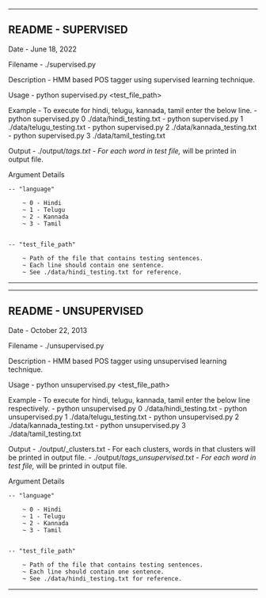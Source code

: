 --------------------------------------------------------------------------
README - SUPERVISED
--------------------------------------------------------------------------


Date		- June 18, 2022

Filename	 	- ./supervised.py

Description	- HMM based POS tagger using supervised learning technique.

Usage		- python supervised.py <language> <test_file_path> 
	
Example		- To execute for hindi, telugu, kannada, tamil enter the below line.
		- python supervised.py 0 ./data/hindi_testing.txt
		- python supervised.py 1 ./data/telugu_testing.txt
		- python supervised.py 2 ./data/kannada_testing.txt
		- python supervised.py 3 ./data/tamil_testing.txt

Output		- ./output/<language>_tags.txt
		- For each word in test file, <word>_<tag> will be printed in output file.

Argument Details

	-- "language" 

		~ 0 - Hindi
 		~ 1 - Telugu
 		~ 2 - Kannada
 		~ 3 - Tamil


	-- "test_file_path"

		~ Path of the file that contains testing sentences.
		~ Each line should contain one sentence.
		~ See ./data/hindi_testing.txt for reference.


--------------------------------------------------------------------------


--------------------------------------------------------------------------
README - UNSUPERVISED
--------------------------------------------------------------------------


Date		- October 22, 2013

Filename	 	- ./unsupervised.py

Description	- HMM based POS tagger using unsupervised learning technique.

Usage		- python unsupervised.py <language> <test_file_path> 
	
Example		- To execute for hindi, telugu, kannada, tamil enter the below line respectively.
		- python unsupervised.py 0 ./data/hindi_testing.txt
		- python unsupervised.py 1 ./data/telugu_testing.txt
		- python unsupervised.py 2 ./data/kannada_testing.txt
		- python unsupervised.py 3 ./data/tamil_testing.txt

Output		- ./output/<language>_clusters.txt
		- For each clusters, words in that clusters will be printed in output file.
		- ./output/<language>_tags_unsupervised.txt
		- For each word in test file, <word>_<tag> will be	printed in output file.

Argument Details

	-- "language" 

		~ 0 - Hindi
 		~ 1 - Telugu
 		~ 2 - Kannada
 		~ 3 - Tamil


	-- "test_file_path"

		~ Path of the file that contains testing sentences.
		~ Each line should contain one sentence.
		~ See ./data/hindi_testing.txt for reference.


--------------------------------------------------------------------------